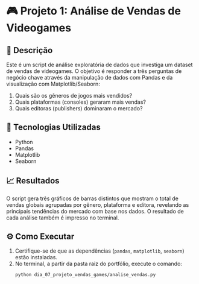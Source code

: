 # 🎮 Projeto 1: Análise de Vendas de Videogames

## 📖 Descrição

Este é um script de análise exploratória de dados que investiga um dataset de vendas de videogames. O objetivo é responder a três perguntas de negócio chave através da manipulação de dados com Pandas e da visualização com Matplotlib/Seaborn:

1.  Quais são os gêneros de jogos mais vendidos?
2.  Quais plataformas (consoles) geraram mais vendas?
3.  Quais editoras (publishers) dominaram o mercado?

## 🚀 Tecnologias Utilizadas

- Python
- Pandas
- Matplotlib
- Seaborn

## 📈 Resultados

O script gera três gráficos de barras distintos que mostram o total de vendas globais agrupadas por gênero, plataforma e editora, revelando as principais tendências do mercado com base nos dados. O resultado de cada análise também é impresso no terminal.

## ⚙️ Como Executar

1.  Certifique-se de que as dependências (`pandas`, `matplotlib`, `seaborn`) estão instaladas.
2.  No terminal, a partir da pasta raiz do portfólio, execute o comando:
    ```bash
    python dia_07_projeto_vendas_games/analise_vendas.py
    ```